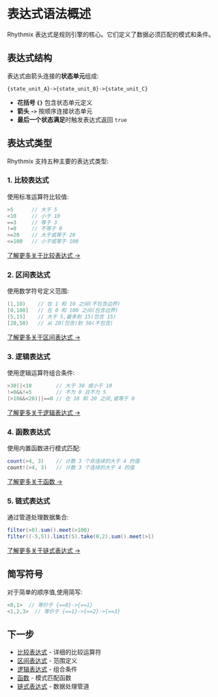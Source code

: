 # 表达式语法概述

Rhythmix 表达式是规则引擎的核心。它们定义了数据必须匹配的模式和条件。

## 表达式结构

表达式由箭头连接的**状态单元**组成:

```
{state_unit_A}->{state_unit_B}->{state_unit_C}
```

- **花括号 `{}`** 包含状态单元定义
- **箭头 `->`** 按顺序连接状态单元
- **最后一个状态满足**时触发表达式返回 `true`
## 表达式类型

Rhythmix 支持五种主要的表达式类型:

### 1. 比较表达式

使用标准运算符比较值:

```java
>5      // 大于 5
<10     // 小于 10
==3     // 等于 3
!=0     // 不等于 0
>=20    // 大于或等于 20
<=100   // 小于或等于 100
```

[了解更多关于比较表达式 →](./comparison)

### 2. 区间表达式

使用数学符号定义范围:

```java
(1,10)    // 在 1 和 10 之间(不包含边界)
[0,100]   // 在 0 和 100 之间(包含边界)
(5,15]    // 大于 5,最多到 15(包含 15)
[20,50)   // 从 20(包含)到 50(不包含)
```

[了解更多关于区间表达式 →](./interval)

### 3. 逻辑表达式

使用逻辑运算符组合条件:

```java
>30||<10        // 大于 30 或小于 10
!=0&&!=5        // 不为 0 且不为 5
(>10&&<20)||==0 // 在 10 和 20 之间,或等于 0
```

[了解更多关于逻辑表达式 →](./logical)

### 4. 函数表达式

使用内置函数进行模式匹配:

```java
count(>4, 3)    // 计数 3 个非连续的大于 4 的值
count!(>4, 3)   // 计数 3 个连续的大于 4 的值
```

[了解更多关于函数 →](./functions/count)

### 5. 链式表达式

通过管道处理数据集合:

```java
filter(>0).sum().meet(>100)
filter((-5,5)).limit(5).take(0,2).sum().meet(>1)
```

[了解更多关于链式表达式 →](./chain/overview)

## 简写符号

对于简单的顺序值,使用简写:

```java
<0,1>  // 等价于 {==0}->{==1}
<1,2,3>  // 等价于 {==1}->{==2}->{==3}
```

## 下一步

- [比较表达式](./comparison) - 详细的比较运算符
- [区间表达式](./interval) - 范围定义
- [逻辑表达式](./logical) - 组合条件
- [函数](./functions/count) - 模式匹配函数
- [链式表达式](./chain/overview) - 数据处理管道

